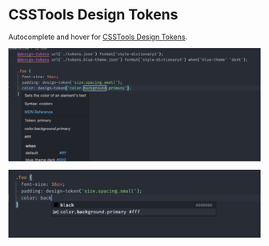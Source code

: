 # CSSTools Design Tokens

Autocomplete and hover for [CSSTools Design Tokens](https://www.npmjs.com/package/@csstools/postcss-design-tokens).


![Hover info](css/csstools-design-tokens/images/hover.jpg)

![Autocomplete](css/csstools-design-tokens/images/autocomplete.jpg)
